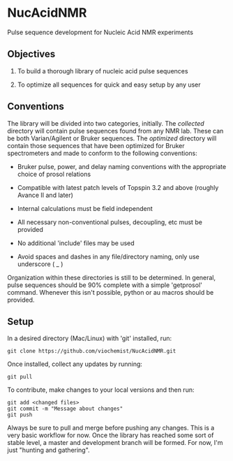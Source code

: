 # NucAcidNMR
Pulse sequence development for Nucleic Acid NMR experiments

Objectives
----------

1) To build a thorough library of nucleic acid pulse sequences

2) To optimize all sequences for quick and easy setup by any user

Conventions
-----------

The library will be divided into two categories, initially. The *collected* 
directory will contain pulse sequences found from any NMR lab. These can be
both Varian/Agilent or Bruker sequences. The *optimized* directory will contain
those sequences that have been optimized for Bruker spectrometers and made to 
conform to the following conventions:

 - Bruker pulse, power, and delay naming conventions with the appropriate choice
 of prosol relations
 
 - Compatible with latest patch levels of Topspin 3.2 and above (roughly Avance II and later)
 
 - Internal calculations must be field independent
 
 - All necessary non-conventional pulses, decoupling, etc must be provided
 
 - No additional 'include' files may be used
 
 - Avoid spaces and dashes in any file/directory naming, only use underscore ( _ )
 
Organization within these directories is still to be determined. In general, pulse
sequences should be 90% complete with a simple 'getprosol' command. Whenever this
isn't possible, python or au macros should be provided. 

Setup
-----

In a desired directory (Mac/Linux) with 'git' installed, run:

	git clone https://github.com/viochemist/NucAcidNMR.git

Once installed, collect any updates by running:

	git pull

To contribute, make changes to your local versions and then run:

	git add <changed files>
	git commit -m "Message about changes"
	git push

Always be sure to pull and merge before pushing any changes.  This is a very basic 
workflow for now. Once the library has reached some sort of stable level, a master
and development branch will be formed. For now, I'm just "hunting and gathering".




